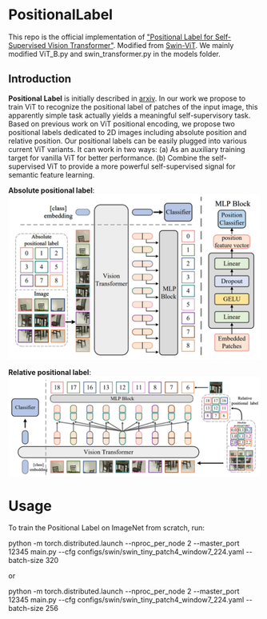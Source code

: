 # PositionalLabel
This repo is the official implementation of ["Positional Label for Self-Supervised Vision Transformer"](https://arxiv.org/pdf/2206.04981.pdf). Modified from [Swin-ViT](https://github.com/microsoft/Swin-Transformer). We mainly modified ViT_B.py and swin_transformer.py in the models folder.

## Introduction

**Positional Label** is initially described in [arxiv]( https://arxiv.org/pdf/2206.04981.pdf). In our work we propose to train ViT to recognize the positional label of patches of the input image, this apparently simple task actually yields a meaningful self-supervisory task. Based on previous work on ViT positional encoding, we propose two positional labels dedicated to 2D images including absolute position and relative position. Our positional labels can be easily plugged into various current ViT variants. It can work in two ways: (a) As an auxiliary training target for vanilla ViT for better performance. (b) Combine the self-supervised ViT to provide a more powerful self-supervised signal for semantic feature learning.

**Absolute positional label**:
![APL](figures/APL.jpg)

**Relative positional label**:
![RPL](figures/RPL.jpg)

# Usage
To train the Positional Label on ImageNet from scratch, run:

python -m torch.distributed.launch --nproc_per_node 2 --master_port 12345  main.py --cfg configs/swin/swin_tiny_patch4_window7_224.yaml --batch-size 320

or

python -m torch.distributed.launch --nproc_per_node 2 --master_port 12345  main.py --cfg configs/swin/swin_tiny_patch4_window7_224.yaml --batch-size 256
